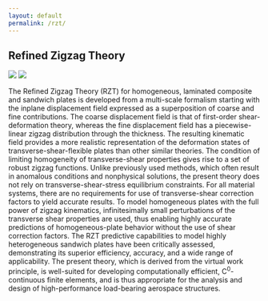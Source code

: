 ```yaml
---
layout: default
permalink: /rzt/
---
```


## Refined Zigzag Theory
![](/business-frontpage/assets/img/rzt_1.jpg)
![](/business-frontpage/assets/img/rzt_2.jpg)

The Refined Zigzag Theory (RZT) for homogeneous, laminated composite and sandwich
        plates is developed from a multi-scale formalism starting with the inplane
        displacement field expressed as a superposition of coarse and fine contributions.
        The coarse displacement field is that of first-order shear-deformation theory,
        whereas the fine displacement field has a piecewise-linear zigzag distribution
        through the thickness. The resulting kinematic field provides a more realistic
        representation of the deformation states of transverse-shear-flexible plates
        than other similar theories. The condition of limiting homogeneity of
        transverse-shear properties gives rise to a set of robust zigzag functions.
        Unlike previously used methods, which often result in anomalous conditions
        and nonphysical solutions, the present theory does not rely on
        transverse-shear-stress equilibrium constraints.
        For all material systems, there are no requirements for use of
        transverse-shear correction factors to yield accurate results.
        To model homogeneous plates with the full power of zigzag kinematics,
        infinitesimally small perturbations of the transverse shear properties are used,
        thus enabling highly accurate predictions of homogeneous-plate behavior
        without the use of shear correction factors.  The RZT predictive capabilities
        to model highly heterogeneous sandwich plates have been critically assessed,
        demonstrating its superior efficiency, accuracy, and a wide range of applicability.
        The present theory, which is derived from the virtual work principle, is well-suited
        for developing computationally efficient, C<sup>0</sup>-continuous finite elements,
        and is thus appropriate for the analysis and design of high-performance
        load-bearing aerospace structures.
